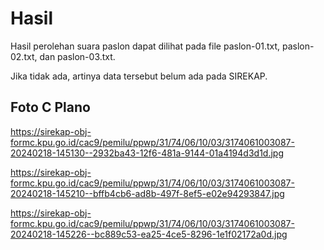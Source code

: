 # Hasil

Hasil perolehan suara paslon dapat dilihat pada file paslon-01.txt, paslon-02.txt, dan paslon-03.txt.

Jika tidak ada, artinya data tersebut belum ada pada SIREKAP.

## Foto C Plano

https://sirekap-obj-formc.kpu.go.id/cac9/pemilu/ppwp/31/74/06/10/03/3174061003087-20240218-145130--2932ba43-12f6-481a-9144-01a4194d3d1d.jpg

https://sirekap-obj-formc.kpu.go.id/cac9/pemilu/ppwp/31/74/06/10/03/3174061003087-20240218-145210--bffb4cb6-ad8b-497f-8ef5-e02e94293847.jpg

https://sirekap-obj-formc.kpu.go.id/cac9/pemilu/ppwp/31/74/06/10/03/3174061003087-20240218-145226--bc889c53-ea25-4ce5-8296-1e1f02172a0d.jpg

